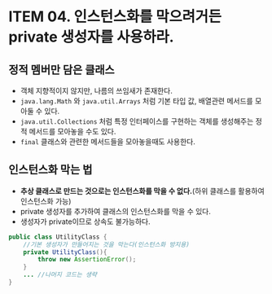 # ITEM 04. **인스턴스화를 막으려거든 private 생성자를 사용하라.**

## **정적 멤버만 담은 클래스**
- 객체 지향적이지 않지만, 나름의 쓰임새가 존재한다.
- `java.lang.Math` 와 `java.util.Arrays` 처럼 기본 타입 값, 배열관련 메서드를 모아둘 수 있다.
-  `java.util.Collections` 처럼 특정 인터페이스를 구현하는 객체를 생성해주는 정적 메서드를 모아놓을 수도 있다.
-  `final` 클래스와 관련한 메서드들을 모아놓을때도 사용한다.


## **인스턴스화 막는 법**
- **추상 클래스로 만드는 것으로는 인스턴스화를 막을 수 없다.**(하위 클래스를 활용하여 인스턴스화 가능)
- private 생성자를 추가하여 클래스의 인스턴스화를 막을 수 있다.
- 생성자가 private이므로 상속도 불가능하다.
```java
public class UtilityClass {
    //기본 생성자가 만들어지는 것을 막는다(인스턴스화 방지용)
    private UtilityClass(){
        throw new AssertionError();
    }
    ... //나머지 코드는 생략
}
```
